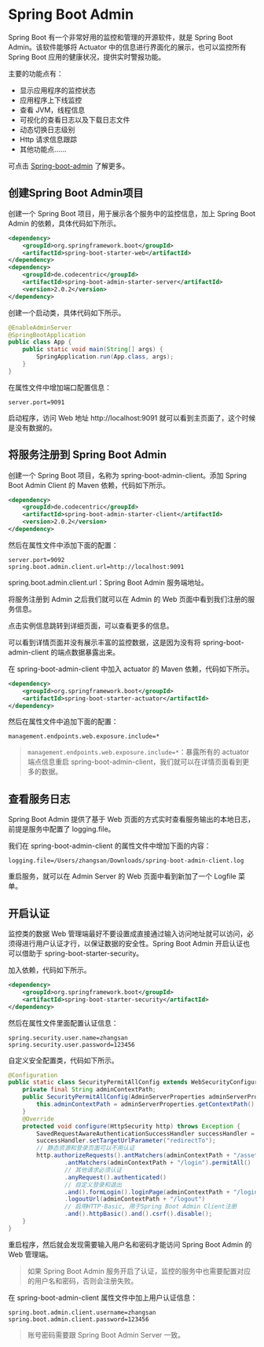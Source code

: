 # Spring Boot Admin

Spring Boot 有一个非常好用的监控和管理的开源软件，就是 Spring Boot Admin。该软件能够将 Actuator 中的信息进行界面化的展示，也可以监控所有 Spring Boot 应用的健康状况，提供实时警报功能。

主要的功能点有：

- 显示应用程序的监控状态
- 应用程序上下线监控
- 查看 JVM，线程信息
- 可视化的查看日志以及下载日志文件
- 动态切换日志级别
- Http 请求信息跟踪
- 其他功能点……


可点击 [Spring-boot-admin](https://github.com/codecentric/spring-boot-admin) 了解更多。

## 创建Spring Boot Admin项目

创建一个 Spring Boot 项目，用于展示各个服务中的监控信息，加上 Spring Boot Admin 的依赖，具体代码如下所示。

```xml
<dependency>
    <groupId>org.springframework.boot</groupId>
    <artifactId>spring-boot-starter-web</artifactId>
</dependency>
<dependency>
    <groupId>de.codecentric</groupId>
    <artifactId>spring-boot-admin-starter-server</artifactId>
    <version>2.0.2</version>
</dependency>
```

创建一个启动类，具体代码如下所示。

```java
@EnableAdminServer
@SpringBootApplication
public class App {
    public static void main(String[] args) {
        SpringApplication.run(App.class, args);
    }
}
```

在属性文件中增加端口配置信息：

```properties
server.port=9091
```

启动程序，访问 Web 地址 http://localhost:9091 就可以看到主页面了，这个时候是没有数据的。

## 将服务注册到 Spring Boot Admin

创建一个 Spring Boot 项目，名称为 spring-boot-admin-client。添加 Spring Boot Admin Client 的 Maven 依赖，代码如下所示。

```xml
<dependency>
    <groupId>de.codecentric</groupId>
    <artifactId>spring-boot-admin-starter-client</artifactId>
    <version>2.0.2</version>
</dependency>
```

然后在属性文件中添加下面的配置：

```properties
server.port=9092
spring.boot.admin.client.url=http://localhost:9091
```

spring.boot.admin.client.url：Spring Boot Admin 服务端地址。

将服务注册到 Admin 之后我们就可以在 Admin 的 Web 页面中看到我们注册的服务信息。

点击实例信息跳转到详细页面，可以查看更多的信息。

可以看到详情页面并没有展示丰富的监控数据，这是因为没有将 spring-boot-admin-client 的端点数据暴露出来。

在 spring-boot-admin-client 中加入 actuator 的 Maven 依赖，代码如下所示。

```xml
<dependency>
    <groupId>org.springframework.boot</groupId>
    <artifactId>spring-boot-starter-actuator</artifactId>
</dependency>
```

然后在属性文件中追加下面的配置：

```properties
management.endpoints.web.exposure.include=*
```

> `management.endpoints.web.exposure.include=*`：暴露所有的 actuator 端点信息重启 spring-boot-admin-client，我们就可以在详情页面看到更多的数据。

## 查看服务日志

Spring Boot Admin 提供了基于 Web 页面的方式实时查看服务输出的本地日志，前提是服务中配置了 logging.file。

我们在 spring-boot-admin-client 的属性文件中增加下面的内容：

```properties
logging.file=/Users/zhangsan/Downloads/spring-boot-admin-client.log
```

重启服务，就可以在 Admin Server 的 Web 页面中看到新加了一个 Logfile 菜单。

## 开启认证

监控类的数据 Web 管理端最好不要设置成直接通过输入访问地址就可以访问，必须得进行用户认证才行，以保证数据的安全性。Spring Boot Admin 开启认证也可以借助于 spring-boot-starter-security。

加入依赖，代码如下所示。

```xml
<dependency>
    <groupId>org.springframework.boot</groupId>
    <artifactId>spring-boot-starter-security</artifactId>
</dependency>
```

然后在属性文件里面配置认证信息：

```properties
spring.security.user.name=zhangsan
spring.security.user.password=123456
```

自定义安全配置类，代码如下所示。

```java
@Configuration
public static class SecurityPermitAllConfig extends WebSecurityConfigurerAdapter {
    private final String adminContextPath;
    public SecurityPermitAllConfig(AdminServerProperties adminServerProperties) {
        this.adminContextPath = adminServerProperties.getContextPath();
    }
    @Override
    protected void configure(HttpSecurity http) throws Exception {
        SavedRequestAwareAuthenticationSuccessHandler successHandler = new SavedRequestAwareAuthenticationSuccessHandler();
        successHandler.setTargetUrlParameter("redirectTo");
        // 静态资源和登录页面可以不用认证
        http.authorizeRequests().antMatchers(adminContextPath + "/assets/**").permitAll()
                .antMatchers(adminContextPath + "/login").permitAll()
                // 其他请求必须认证
                .anyRequest().authenticated()
                // 自定义登录和退出
                .and().formLogin().loginPage(adminContextPath + "/login").successHandler(successHandler).and().logout()
                .logoutUrl(adminContextPath + "/logout")
                // 启用HTTP-Basic, 用于Spring Boot Admin Client注册
                .and().httpBasic().and().csrf().disable();
    }
}
```

重启程序，然后就会发现需要输入用户名和密码才能访问 Spring Boot Admin 的 Web 管理端。

> 如果 Spring Boot Admin 服务开启了认证，监控的服务中也需要配置对应的用户名和密码，否则会注册失败。

在 spring-boot-admin-client 属性文件中加上用户认证信息：

```properties
spring.boot.admin.client.username=zhangsan
spring.boot.admin.client.password=123456
```

> 账号密码需要跟 Spring Boot Admin Server 一致。